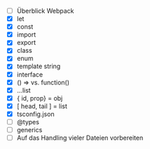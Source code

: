 - [ ] Überblick Webpack
- [x] let
- [x] const
- [x] import
- [x] export
- [x] class
- [x] enum
- [x] template string
- [x] interface
- [x] () => vs. function()
- [x] ...list
- [x] { id, prop} = obj
- [x] [ head, tail ] = list
- [x] tsconfig.json
- [ ] @types
- [ ] generics
- [ ] Auf das Handling vieler Dateien vorbereiten